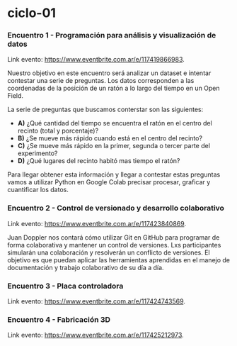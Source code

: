# ciclo-01

### Encuentro 1 - Programación para análisis y visualización de datos

Link evento: https://www.eventbrite.com.ar/e/117419866983.

Nuestro objetivo en este encuentro será analizar un dataset e intentar contestar una serie de preguntas. Los datos corresponden a las coordenadas de la posición de un ratón a lo largo del tiempo en un Open Field. 

La serie de preguntas que buscamos conterstar son las siguientes:

* **A)** ¿Qué cantidad del tiempo se encuentra el ratón en el centro del recinto (total y porcentaje)?
* **B)** ¿Se mueve más rápido cuando está en el centro del recinto?
* **C)** ¿Se mueve más rápido en la primer, segunda o tercer parte del experimento?
* **D)** ¿Qué lugares del recinto habitó mas tiempo el ratón?

Para llegar obtener esta información y llegar a contestar estas preguntas vamos a utilizar Python en Google Colab precisar procesar, graficar y cuantificar los datos. 


### Encuentro 2 - Control de versionado y desarrollo colaborativo

Link evento: https://www.eventbrite.com.ar/e/117423840869.

Juan Doppler nos contará cómo utilizar Git en GitHub para programar de forma colaborativa y mantener un control de versiones. Lxs participantes simularán una colaboración y resolverán un conflicto de versiones. El objetivo es que puedan aplicar las herramientas aprendidas en el manejo de documentación y trabajo colaborativo de su día a día.

### Encuentro 3 - Placa controladora

Link evento: https://www.eventbrite.com.ar/e/117424743569.

### Encuentro 4 - Fabricación 3D

Link evento: https://www.eventbrite.com.ar/e/117425212973.
